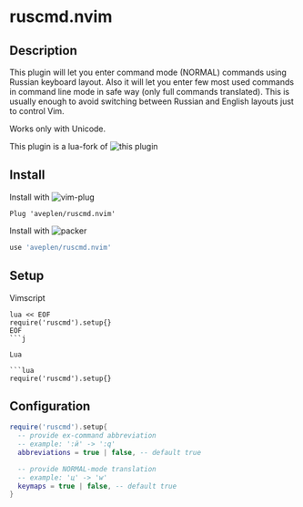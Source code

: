 # ruscmd.nvim



## Description

This plugin will let you enter command mode (NORMAL) commands using Russian keyboard layout. Also it will let you enter few most used commands in command line mode in safe way (only full commands translated). This is usually enough to avoid switching between Russian and English layouts just to control Vim.

Works only with Unicode.

This plugin is a lua-fork of ![this plugin](https://github.com/powerman/vim-plugin-ruscmd)



## Install

Install with ![vim-plug](https://github.com/junegunn/vim-plug)

```vim
Plug 'aveplen/ruscmd.nvim'
```

Install with ![packer](https://github.com/wbthomason/packer.nvim)

```lua
use 'aveplen/ruscmd.nvim'
```



## Setup

Vimscript

```vim
lua << EOF
require('ruscmd').setup{}
EOF
```j

Lua

```lua
require('ruscmd').setup{}
```



## Configuration

```lua
require('ruscmd').setup{
  -- provide ex-command abbreviation
  -- example: ':й' -> ':q'
  abbreviations = true | false, -- default true

  -- provide NORMAL-mode translation
  -- example: 'ц' -> 'w'
  keymaps = true | false, -- default true
}
```

